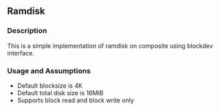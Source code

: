## Ramdisk

### Description

This is a simple implementation of ramdisk on composite using blockdev interface.

### Usage and Assumptions

- Default blocksize is 4K
- Default total disk size is 16MiB
- Supports block read and block write only
